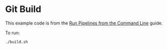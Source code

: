 # Git Build

This example code is from the [Run Pipelines from the Command Line](https://docs.dagger.io/cli/389936/run-pipelines-cli) guide.

To run:

`./build.sh`
